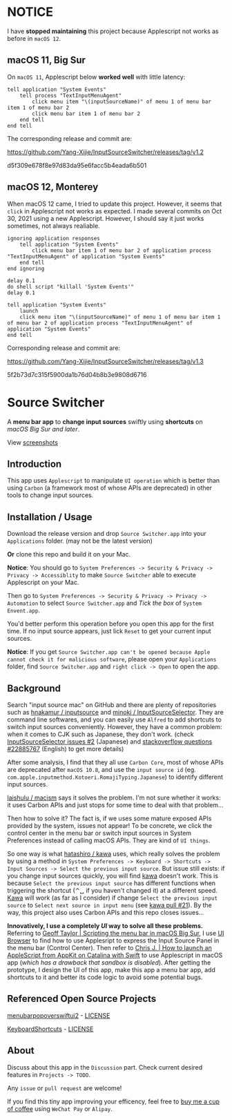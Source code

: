 # NOTICE

I have **stopped maintaining** this project because Applescript not works as before in `macOS 12`.

## macOS 11, Big Sur

On `macOS 11`, Applescript below **worked well** with little latency:

```applescript
tell application "System Events"
    tell process "TextInputMenuAgent"
        click menu item "\(inputSourceName)" of menu 1 of menu bar item 1 of menu bar 2
        click menu bar item 1 of menu bar 2
    end tell
end tell
```

The corresponding release and commit are:

https://github.com/Yang-Xijie/InputSourceSwitcher/releases/tag/v1.2

d5f309e678f8e97d83da95e6facc5b4eada6b501

## macOS 12, Monterey

When macOS 12 came, I tried to update this project. However, it seems that `click` in Applescript not works as expected. I made several commits on Oct 30, 2021 using a new Applescript. However, I should say it just works sometimes, not always realiable.

```applescript
ignoring application responses
    tell application "System Events"
        click menu bar item 1 of menu bar 2 of application process "TextInputMenuAgent" of application "System Events"
    end tell
end ignoring
    
delay 0.1
do shell script "killall 'System Events'"
delay 0.1
    
tell application "System Events"
    launch
    click menu item "\(inputSourceName)" of menu 1 of menu bar item 1 of menu bar 2 of application process "TextInputMenuAgent" of application "System Events"
end tell
```

Corresponding release and commit are:

https://github.com/Yang-Xijie/InputSourceSwitcher/releases/tag/v1.3

5f2b73d7c315f5900da1b76d04b8b3e9808d6716

#  Source Switcher

A **menu bar app** to **change input sources** swiftly using **shortcuts** on *macOS Big Sur and later*.

View [screenshots](https://github.com/Yang-Xijie/InputSourceSwitcher/discussions/11)

## Introduction

This app uses `Applescript` to manipulate `UI operation` which is better than using `Carbon` (a framework most of whose APIs are deprecated) in other tools to change input sources.

## Installation / Usage

Download the release version and drop `Source Switcher.app`  into your `Applications` folder. (may not be the latest version)

**Or** clone this repo and build it on your Mac.

**Notice**: You should go to `System Preferences -> Security & Privacy -> Privacy -> Accessiblity` to make `Source Switcher` able to execute Applescript on your Mac.


Then go to `System Preferences -> Security & Privacy -> Privacy -> Automation` to select `Source Switcher.app` and *Tick the box* of `System Envent.app`.

You'd better perform this operation before you open this app for the first time. If no input source appears, just lick `Reset` to get your current input sources.

**Notice**: If you get `Source Switcher.app can't be opened because Apple cannot check it for malicious software`, please open your `Applications` folder, find `Source Switcher.app` and `right click -> Open` to open the app. 

## Background

Search "input source mac" on GitHub and there are plenty of repositories such as [hnakamur / inputsource](https://github.com/hnakamur/inputsource) and [minoki / InputSourceSelector](https://github.com/minoki/InputSourceSelector). They are command line softwares, and you can easily use `Alfred` to add shortcuts to switch input sources conveniently. However, they have a common problem: when it comes to CJK such as Japanese, they don't work. (check [InputSourceSelector issues #2](https://github.com/minoki/InputSourceSelector/issues/2) (Japanese) and [stackoverflow questions #22885767](https://stackoverflow.com/questions/22885767/how-to-programmatically-switch-an-input-method-on-os-x) (English) to get more details)

After some analysis, I find that they all use `Carbon Core`, most of whose APIs are deprecated after `macOS 10.8`, and use the `input source id` (eg. `com.apple.inputmethod.Kotoeri.RomajiTyping.Japanese`) to identify different input sources.

[laishulu / macism](https://github.com/laishulu/macism) says it solves the problem. I'm not sure whether it works: it uses Carbon APIs and just stops for some time to deal with that problem...

Then how to solve it? The fact is, if we uses some mature exposed APIs provided by the system, issues not appear! To be concrete, we click the control center in the menu bar or switch input sources in System Preferences instead of calling macOS APIs. They are kind of `UI things`.  

So one way is what [hatashiro / kawa](https://github.com/hatashiro/kawa) uses, which really solves the problem by using a method in `System Preferences -> Keyboard -> Shortcuts -> Input Sources -> Select the previous input source`. But issue still exists: if you change input sources quickly, you will find [kawa](https://github.com/hatashiro/kawa) doesn't work. This is because `Select the previous input source` has different functions when triggering the shortcut (⌃␣ if you haven't changed it) at a different speed. [Kawa](https://github.com/hatashiro/kawa) will work (as far as I consider) if change `Select the previous input source` to `Select next source in input menu` (see [kawa pull #21](https://github.com/hatashiro/kawa/pull/21)). By the way, this project also uses Carbon APIs and this repo closes issues...

**Innovatively, I use a completely _UI_ way to solve all these problems.** Referring to [Geoff Taylor | Scripting the menu bar in macOS Big Sur](https://www.geofftaylor.me/2020/scripting-the-menu-bar-in-macos-big-sur/), I use [UI Browser](https://pfiddlesoft.com/uibrowser/index.html) to find how to use Applesript to express the Input Source Panel in the menu bar (Control Center). Then refer to [Chris J. | How to launch an AppleScript from AppKit on Catalina with Swift](https://medium.com/macoclock/everything-you-need-to-do-to-launch-an-applescript-from-appkit-on-macos-catalina-with-swift-1ba82537f7c3) to use Applescript in macOS app (*which has a drawback that sandbox is disabled*). After getting the prototype, I design the UI of this app, make this app a menu bar app, add shortcuts to it and better its code logic to avoid some potential bugs.

## Referenced Open Source Projects

[menubarpopoverswiftui2](https://github.com/zaferarican/menubarpopoverswiftui2) - [LICENSE](https://github.com/zaferarican/menubarpopoverswiftui2/blob/master/LICENSE)

[KeyboardShortcuts](https://github.com/sindresorhus/KeyboardShortcuts) - [LICENSE](https://github.com/sindresorhus/KeyboardShortcuts/blob/main/license)

## About

Discuss about this app in the `Discussion` part. Check current desired features in `Projects -> TODO`.  

Any `issue` or `pull request` are welcome!

If you find this tiny app improving your efficency, feel free to [buy me a cup of coffee](https://yang-xijie.github.io/SITE/postscript/support.html) using `WeChat Pay` or `Alipay`.
